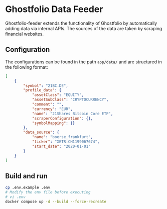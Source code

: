# Ghostfolio Data Feeder

Ghostfolio-feeder extends the functionality of Ghostfolio by automatically adding data via internal APIs. The sources of the data are taken by scraping financial websites.

## Configuration

The configurations can be found in the path `app/data/` and are structured in the following format:

```json
[
    {
        "symbol": "21BC.DE",
        "profile_data": {
            "assetClass": "EQUITY",
            "assetSubClass": "CRYPTOCURRENCY",
            "comment": "",
            "currency": "EUR",
            "name": "21Shares Bitcoin Core ETP",
            "scraperConfiguration": {},
            "symbolMapping": {}
        },
        "data_source": {
            "name": "boerse_frankfurt",
            "ticker": "XETR:CH1199067674",
            "start_date": "2020-01-01"
        }
    }
]
```

## Build and run

```bash
cp .env.example .env
# Modify the env file before executing
# vi .env
docker compose up -d --build --force-recreate
```
